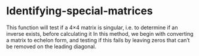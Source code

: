 # Identifying-special-matrices
This function will test if a 4×4 matrix is singular, i.e. to determine if an inverse exists, before calculating it
In this method, we begin with converting a matrix to echelon form, and testing if this fails by leaving zeros that can’t be removed on the leading diagonal.
